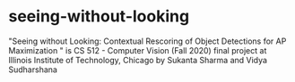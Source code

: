 # seeing-without-looking
 "Seeing without Looking: Contextual Rescoring of Object Detections for AP Maximization " is CS 512 - Computer Vision (Fall 2020) final project at Illinois Institute of Technology, Chicago by Sukanta Sharma and Vidya Sudharshana
